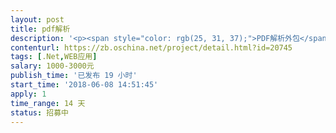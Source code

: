 ```yaml
---                
layout: post       
title: pdf解析           
description: '<p><span style="color: rgb(25, 31, 37);">PDF解析外包</span></p><p><span style="color: rgb(25, 31, 37);">需求：</span></p><p><span style="color: rgb(25, 31, 37);"> 稳定性，能够兼容各种PDF文档解析，不出现程序假死，奔溃等情况。</span></p><p><span style="color: rgb(25, 31, 37);">性能，处理1万字的PDF文档，时间在2秒以内。</span></p><p><span style="color: rgb(25, 31, 37);">能够正确识别常规PDF，不出现乱码，空白，强制换行符等与肉眼阅读不一致情况。 </span></p><p><span style="color: rgb(25, 31, 37);">不出现文档中句子和段落被非法切割的状况。</span></p><p><span style="color: rgb(25, 31, 37);">验收：</span></p><p><span style="color: rgb(25, 31, 37);">能够连续处理1000个文档，且满足上述条件。</span></p><p><span style="color: rgb(25, 31, 37);">交付.net 类库文件</span></p><p><span style="color: rgb(25, 31, 37);">开发语言限制为C#，且版本不高于4.5</span></p>'     
contenturl: https://zb.oschina.net/project/detail.html?id=20745      
tags: [.Net,WEB应用]            
salary: 1000-3000元          
publish_time: '已发布 19 小时'         
start_time: '2018-06-08 14:51:45'           
apply: 1                   
time_range: 14 天              
status: 招募中                  
---                 
```

